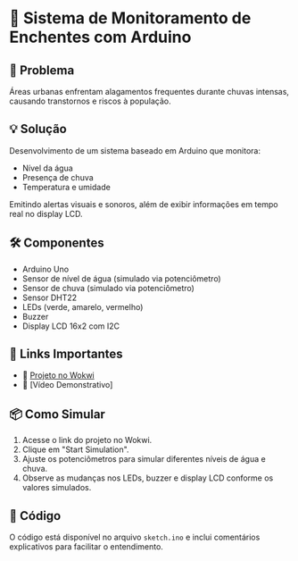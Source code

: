 # 🌊 Sistema de Monitoramento de Enchentes com Arduino

## 🚨 Problema
Áreas urbanas enfrentam alagamentos frequentes durante chuvas intensas, causando transtornos e riscos à população.

## 💡 Solução
Desenvolvimento de um sistema baseado em Arduino que monitora:
- Nível da água
- Presença de chuva
- Temperatura e umidade

Emitindo alertas visuais e sonoros, além de exibir informações em tempo real no display LCD.

## 🛠️ Componentes
- Arduino Uno
- Sensor de nível de água (simulado via potenciômetro)
- Sensor de chuva (simulado via potenciômetro)
- Sensor DHT22
- LEDs (verde, amarelo, vermelho)
- Buzzer
- Display LCD 16x2 com I2C

## 🔗 Links Importantes
- 🔧 [Projeto no Wokwi](https://wokwi.com/projects/429233134750736385)
- 🎥 [Vídeo Demonstrativo]

## 📦 Como Simular
1. Acesse o link do projeto no Wokwi.
2. Clique em "Start Simulation".
3. Ajuste os potenciômetros para simular diferentes níveis de água e chuva.
4. Observe as mudanças nos LEDs, buzzer e display LCD conforme os valores simulados.

## 📄 Código
O código está disponível no arquivo `sketch.ino` e inclui comentários explicativos para facilitar o entendimento.

